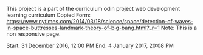 This project is a part of the curriculum odin project web development learning curriculum
Copied Form: https://www.nytimes.com/2014/03/18/science/space/detection-of-waves-in-space-buttresses-landmark-theory-of-big-bang.html?_r=1
Note: This is a non responsive page.

Start: 31 December 2016, 12:00 PM
End: 4 January 2017, 20:08 PM
